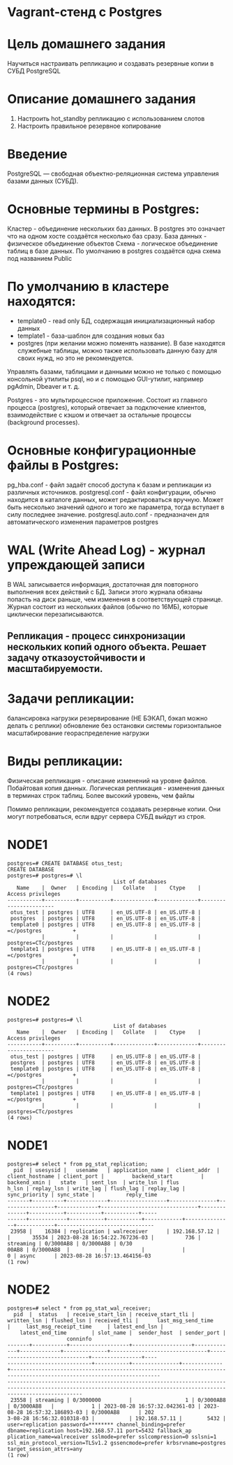 # Vagrant-стенд c Postgres

# Цель домашнего задания
Научиться настраивать репликацию и создавать резервные копии в СУБД PostgreSQL

# Описание домашнего задания
1) Настроить hot_standby репликацию с использованием слотов
2) Настроить правильное резервное копирование
# Введение
PostgreSQL — свободная объектно-реляционная система управления базами данных (СУБД). 
# Основные термины в Postgres:
Кластер - объединение нескольких баз данных. В postgres это означает что на одном хосте создаётся несколько баз сразу. 
База данных - физическое объединение объектов
Схема - логическое объединение таблиц в базе данных. По умолчанию в postgres создаётся одна схема под названием Public
# По умолчанию в кластере находятся:
- template0 - read only БД, содержащая инициализационный набор данных
- template1 - база-шаблон для создания новых баз
- postgres (при желании можно поменять название). В базе находятся служебные таблицы, можно также использовать данную базу для своих нужд, но это не рекомендуется.

Управлять базами, таблицами и данными можно не только с помощью консольной утилиты psql, но и с помощью GUI-утилит, например pgAdmin, Dbeaver  и т. д.

Postgres - это мультироцессное приложение. Состоит из главного процесса (postgres), который отвечает за подключение клиентов, взаимодействие с кэшом и отвечает за остальные процессы (background processes).

# Основные конфигурационные файлы в Postgres: 
pg_hba.conf -  файл задаёт способ доступа к базам и репликации из различных источников.
postgresql.conf - файл конфигурации, обычно находится в каталоге данных, может редактироваться вручную. Может быть несколько значений одного и того же параметра, тогда вступает в силу последнее значение.
postgresql.auto.conf - предназначен для автоматического изменения параметров postgres

# WAL (Write Ahead Log) - журнал упреждающей записи
В WAL записывается информация, достаточная для повторного выполнения всех действий с БД.
Записи этого журнала обязаны попасть на диск раньше, чем изменения в соответствующей странице. Журнал состоит из нескольких файлов (обычно по 16МБ), которые циклически перезаписываются.

## Репликация - процесс синхронизации нескольких копий одного объекта. Решает задачу отказоустойчивости и масштабируемости.

# Задачи репликации:
балансировка нагрузки
резервирование (НЕ БЭКАП, бэкап можно делать с реплики)
обновление без остановки системы
горизонтальное масштабирование
геораспределение нагрузки

# Виды репликации:
Физическая репликация - описание изменений на уровне файлов. Побайтовая копия данных.
Логическая репликация - изменения данных в терминах строк таблиц. Более высокий уровень, чем файлы

Помимо репликации, рекомендуется создавать резервные копии. Они могут потребоваться, если вдруг сервера СУБД выйдут из строя. 











# NODE1
```
postgres=# CREATE DATABASE otus_test;
CREATE DATABASE
postgres=# postgres=# \l
                                  List of databases
   Name    |  Owner   | Encoding |   Collate   |    Ctype    |   Access privileges   
-----------+----------+----------+-------------+-------------+-----------------------
 otus_test | postgres | UTF8     | en_US.UTF-8 | en_US.UTF-8 | 
 postgres  | postgres | UTF8     | en_US.UTF-8 | en_US.UTF-8 | 
 template0 | postgres | UTF8     | en_US.UTF-8 | en_US.UTF-8 | =c/postgres          +
           |          |          |             |             | postgres=CTc/postgres
 template1 | postgres | UTF8     | en_US.UTF-8 | en_US.UTF-8 | =c/postgres          +
           |          |          |             |             | postgres=CTc/postgres
(4 rows)
```

# NODE2
```
postgres=# postgres=# \l
                                  List of databases
   Name    |  Owner   | Encoding |   Collate   |    Ctype    |   Access privileges   
-----------+----------+----------+-------------+-------------+-----------------------
 otus_test | postgres | UTF8     | en_US.UTF-8 | en_US.UTF-8 | 
 postgres  | postgres | UTF8     | en_US.UTF-8 | en_US.UTF-8 | 
 template0 | postgres | UTF8     | en_US.UTF-8 | en_US.UTF-8 | =c/postgres          +
           |          |          |             |             | postgres=CTc/postgres
 template1 | postgres | UTF8     | en_US.UTF-8 | en_US.UTF-8 | =c/postgres          +
           |          |          |             |             | postgres=CTc/postgres
(4 rows)
```








# NODE1
```
postgres=# select * from pg_stat_replication;
  pid  | usesysid |   usename   | application_name |  client_addr  | client_hostname | client_port |         backend_start         | backend_xmin |   state   | sent_lsn  | write_lsn | flus
h_lsn | replay_lsn | write_lag | flush_lag | replay_lag | sync_priority | sync_state |          reply_time           
-------+----------+-------------+------------------+---------------+-----------------+-------------+-------------------------------+--------------+-----------+-----------+-----------+-----
------+------------+-----------+-----------+------------+---------------+------------+-------------------------------
 23958 |    16384 | replication | walreceiver      | 192.168.57.12 |                 |       35534 | 2023-08-28 16:54:22.767236-03 |          736 | streaming | 0/3000AB8 | 0/3000AB8 | 0/30
00AB8 | 0/3000AB8  |           |           |            |             0 | async      | 2023-08-28 16:57:13.464156-03
(1 row)
```


# NODE2
```
postgres=# select * from pg_stat_wal_receiver;
  pid  |  status   | receive_start_lsn | receive_start_tli | written_lsn | flushed_lsn | received_tli |      last_msg_send_time       |     last_msg_receipt_time     | latest_end_lsn |    
    latest_end_time        | slot_name |  sender_host  | sender_port |                                                                                                                      
                   conninfo                                                                                                                                         
-------+-----------+-------------------+-------------------+-------------+-------------+--------------+-------------------------------+-------------------------------+----------------+----
---------------------------+-----------+---------------+-------------+----------------------------------------------------------------------------------------------------------------------
--------------------------------------------------------------------------------------------------------------------------------------------------------------------
 23558 | streaming | 0/3000000         |                 1 | 0/3000AB8   | 0/3000AB8   |            1 | 2023-08-28 16:57:32.042361-03 | 2023-08-28 16:57:32.186893-03 | 0/3000AB8      | 202
3-08-28 16:56:32.010318-03 |           | 192.168.57.11 |        5432 | user=replication password=******** channel_binding=prefer dbname=replication host=192.168.57.11 port=5432 fallback_ap
plication_name=walreceiver sslmode=prefer sslcompression=0 sslsni=1 ssl_min_protocol_version=TLSv1.2 gssencmode=prefer krbsrvname=postgres target_session_attrs=any
(1 row)
```
